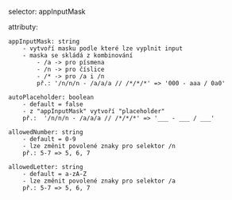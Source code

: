 selector: appInputMask

attributy:

    appInputMask: string
        - vytvoří masku podle které lze vyplnit input
        - maska se skládá z kombinování
            - /a -> pro písmena
            - /n -> pro číslice
            - /* -> pro /a i /n
            př.: '/n/n/n - /a/a/a // /*/*/*' => '000 - aaa / 0a0'

    autoPlaceholder: boolean
        - default = false
        - z "appInputMask" vytvoří "placeholder"
        př.:  '/n/n/n - /a/a/a // /*/*/*' => '___ - ___ / ___'
    
    allowedNumber: string
        - default = 0-9
        - lze změnit povolené znaky pro selektor /n
        př.: 5-7 => 5, 6, 7

    allowedLetter: string
        - default = a-zA-Z
        - lze změnit povolené znaky pro selektor /a
        př.: 5-7 => 5, 6, 7